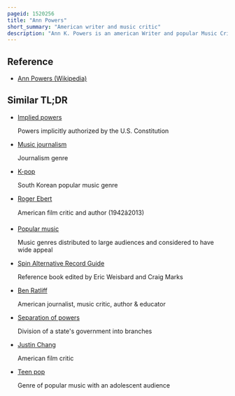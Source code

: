 ```yaml
---
pageid: 1520256
title: "Ann Powers"
short_summary: "American writer and music critic"
description: "Ann K. Powers is an american Writer and popular Music Critic. She is a Music Critic for Npr and a Contributor for the Los angeles Times where she was previously chief Pop Critic. She has also written for other Publications, such as the New York Times, Blender and the Village Voice. Powers is the Author of Weird like Us: my bohemian America, a Memoir ; good Booty: Love and Sex, Black & White, Body and Soul in American Music, on Eroticism in american Pop Music ; and Piece by Piece, co-authored with Tori Amos."
---
```


## Reference

- [Ann Powers (Wikipedia)](https://en.wikipedia.org/?curid=1520256)

## Similar TL;DR

- [Implied powers](/tldr/en/implied-powers)

  Powers implicitly authorized by the U.S. Constitution

- [Music journalism](/tldr/en/music-journalism)

  Journalism genre

- [K-pop](/tldr/en/k-pop)

  South Korean popular music genre

- [Roger Ebert](/tldr/en/roger-ebert)

  American film critic and author (1942â2013)

- [Popular music](/tldr/en/popular-music)

  Music genres distributed to large audiences and considered to have wide appeal

- [Spin Alternative Record Guide](/tldr/en/spin-alternative-record-guide)

  Reference book edited by Eric Weisbard and Craig Marks

- [Ben Ratliff](/tldr/en/ben-ratliff)

  American journalist, music critic, author & educator

- [Separation of powers](/tldr/en/separation-of-powers)

  Division of a state's government into branches

- [Justin Chang](/tldr/en/justin-chang)

  American film critic

- [Teen pop](/tldr/en/teen-pop)

  Genre of popular music with an adolescent audience
